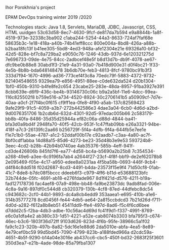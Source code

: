 Ihor Porokhnia's project


EPAM DevOps  training winter 2019 /2020

Technologies stack: Java 1.8, Servlets, MariaDB, JDBC, Javascript, CSS, HTML
uuidgen
53c63d58-8ec7-4630-9fcf-de817da7b594
e9a8844b-1a8f-4519-973e-32338c3ba902
c1aba244-5254-44a3-8633-724af7faf68e
58635b3c-1e18-418a-a40b-74b41eff8ccc
800e004a-8bd8-426a-a88b-b2baa18fc13f
b41ee305-5bd8-4ed3-948a-afe12304e21e
69326a10-bf32-42d5-828e-bf7c8a729ba2
e9050c76-1246-43db-937d-6e120321275d
7e696733-09de-4e75-84cc-2adbcef48e5f
b8d13d7b-db9f-4078-ae67-dfc9be0b88e8
30abd1f3-21e9-4a31-93a0-7b418d900e31
d0f4bc21-1f33-4e5b-8b8b-bda648148478
3b6db70e-feb3-4813-8fcf-9780bc91b3f3
333d7f94-1670-4996-ad36-773cef4f3c8a
70edc79f-5883-4372-9732-821404548655
9329ea79-e856-4951-88ee-c0de632da524
d20b1304-1bf0-450b-9310-b4fe8fe2c654
23cabe25-283e-48da-8957-91ba3927e391
8cbb639e-d6f9-436c-be4b-93146730c06c
b9a2a5bf-11e6-4dcc-99ea-116c825502f8
b759e516-a734-4520-8924-30c2706141b5
a50909cf-7d7e-40aa-a0cf-2f7f4bc0f615
cf9ff1ea-0fe8-4f90-a5ab-137c82569423
9afe29f9-91c5-4059-a3b7-272b442586e3
4dae3a04-6cb0-4d6d-a2bd-9d0076351706
1b2cdb6d-632d-4301-92d5-97edac005b66
2c583179-bb8b-40fa-8486-35d35d25944a
ef82c06a-d88d-4844-ba41-bfa3d0a9bd4f
2948fa70-40f5-42cb-953f-1c47ffab09bb
e26a3321-94be-418f-a7c3-26139fc2aa66
b256729f-5f4a-4dfb-9f4a-644fb5e7ee1e
f1e7c1b0-55ae-4787-a1c2-52ddaf00b17e
c92aadb7-c3aa-4a80-ac7f-8bf0cdf1abba
14d88a15-85d6-4273-be23-35d48b3e9e53
593724b8-3eec-4cd2-b28b-42b94b0740ae
4ab35376-585b-4eff-941f-cd3de426806b
845fd7f6-ea77-4d58-bc4a-b5690a2b25b8
7c354534-a268-49e6-a3ee-6c9196fa7ab4
a2644f27-23cf-4f8f-bbf9-de2ef62078b8
2e095469-f05e-4c17-a950-edee8a0231aa
4f5ba58b-0693-446f-9cb4-d4f84c8dd518
f02d2687-8cd3-4491-b4da-23573f15e9f4
71d50cf8-01ab-41c7-8de8-b7dc08f5bccc
ddeeb6f3-c979-4ff6-b11d-e53688123bfc
32b744de-05fc-4691-ab18-e276fdade967
8d1f421d-d576-4211-b19a-fad127178736
fac4aef8-07a9-498e-bb48-fa9be23873dc
9adb8fad-006e-4c8a-9a16-897df0c544d8
cb320379-130b-4cf8-87ed-44dfebc8dc54
c943682c-2cf0-44b1-9893-dc4a8cb4edd9
353aaea1-e695-410b-a1e6-314b35777278
8cd0456f-fe44-4db5-ae64-2a815ccbdcd3
7b21d26d-f711-4d0d-a282-f612a8b8eb51
45411dd9-ffe4-497d-8ad6-f5c4f6cd6bee
d7ddd2c5-f2ba-4db3-adbe-10c56ac4d69d
fc41f9d1-f337-4991-8769-e6c0a1dfa4e2
ab380c33-1d51-4221-a52e-cab8074b3303
bfa795f3-c674-46ec-b3c6-1803f36d72ff
9103d626-823d-4f6b-95fe-38966c5a1f02
fa9c1c23-320b-497b-8a82-5dc16e1e88d6
2da5010e-abfa-4ea5-8e89-4e79cef0bc59
99d5bd45-7090-4799-823b-a188fded966a
d2cdc59a-4651-4b5f-9290-b14a04e3016e
ab437cc6-cbc5-450f-bd32-2683f25f3601
350d3ea7-e21b-4ade-98de-85a79fba1307
